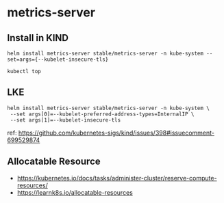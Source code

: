 # metrics-server

## Install in KIND

```
helm install metrics-server stable/metrics-server -n kube-system --set=args={--kubelet-insecure-tls}

kubectl top
```

## LKE

```
helm install metrics-server stable/metrics-server -n kube-system \
 --set args[0]=--kubelet-preferred-address-types=InternalIP \
 --set args[1]=--kubelet-insecure-tls
```

ref: https://github.com/kubernetes-sigs/kind/issues/398#issuecomment-699529874

## Allocatable Resource

- https://kubernetes.io/docs/tasks/administer-cluster/reserve-compute-resources/
- https://learnk8s.io/allocatable-resources
